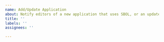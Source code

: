 ```yaml
---
name: Add/Update Application
about: Notify editors of a new application that uses SBOL, or an update to the details of an application that is already listed on the website.
title: ''
labels: ''
assignees: ''

---
```

